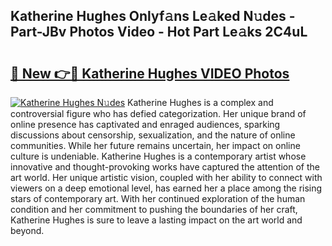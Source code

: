 ## Katherine Hughes Onlyf𝚊ns Le𝚊ked N𝚞des - Part-JBv Photos Video - Hot Part Le𝚊ks 2C4uL

# <h2><a href="http://ab61501.deff.icu/?id=Katherine+Hughes">🔗 New 👉🔴 Katherine Hughes VIDEO Photos</a></h2>

[![Katherine Hughes N𝚞des](https://i.imgur.com/rIISA9y.gif)](http://ab61501.deff.icu/?id=Katherine+Hughes)
Katherine Hughes is a complex and controversial figure who has defied categorization. Her unique brand of online presence has captivated and enraged audiences, sparking discussions about censorship, sexualization, and the nature of online communities. While her future remains uncertain, her impact on online culture is undeniable. Katherine Hughes is a contemporary artist whose innovative and thought-provoking works have captured the attention of the art world. Her unique artistic vision, coupled with her ability to connect with viewers on a deep emotional level, has earned her a place among the rising stars of contemporary art. With her continued exploration of the human condition and her commitment to pushing the boundaries of her craft, Katherine Hughes is sure to leave a lasting impact on the art world and beyond.
